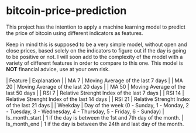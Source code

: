 # bitcoin-price-prediction
This project has the intention to apply a machine learning model to predict the price of bitcoin using different indicators as features.

Keep in mind this is supposed to be a very simple model, without open and close prices, based solely on the indicators to figure out if the day is going to be positive or not. I will soon add to the complexity of the model with a variety of different features in order to compare to this one. This model is **NOT** financial advice, use at your own risk.


| Feature | Explanation |
| MA 7 | Moving Average of the last 7 days |
| MA 20 | Moving Average of the last 20 days |
| MA 50 | Moving Average of the last 50 days |
| RSI 7 | Relative Strenght Index of the last 7 days |
| RSI 14 | Relative Strenght Index of the last 14 days |
| RSI 21 | Relative Strenght Index of the last 21 days |
| Weekday | Day of the week (0 - Sunday, 1 - Monday, 2 - Tuesday, 3 - Wednesday, 4 - Thursday, 5 - Friday, 6 - Sunday)
| Is_month_start | 1 if the day is between the 1st and 7th day of the month.
| Is_month_end | 1 if the day is between the 24th and last day of the month.